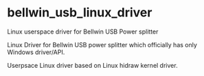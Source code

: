 # bellwin_usb_linux_driver
Linux userspace driver for Bellwin USB Power splitter

Linux Driver for Bellwin USB power splitter which officially has only Windows driver/API.

Userpsace Linux driver based on Linux hidraw kernel driver.
